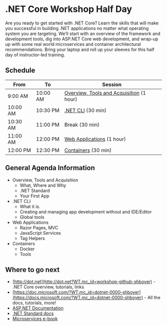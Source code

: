 # .NET Core Workshop Half Day

Are you ready to get started with .NET Core? Learn the skills that will make you successful in building .NET applications no matter what operating system you are targeting. We’ll start with an overview of the framework and development tools, dig into ASP.NET Core web development, and wrap-up up with some real world microservices and container architectural recommendations. Bring your laptop and roll up your sleeves for this half day of instructor-led training.

## Schedule

From     | To       | Session
---------|----------|-------------------------------------------------
9:00 AM  | 10:00 AM | [Overview, Tools and Acquisition](1-Overview-Tools-Acquisition) (1 hour)
10:00 AM | 10:30 PM | [.NET CLI](2-CLI) (30 min)
10:30 AM | 11:00 PM | Break (30 min)
11:00 AM | 12:00 PM | [Web Applications](3-Web-Applications) (1 hour)
12:00 PM | 12:30 PM | [Containers](4-Containers) (30 min)

## General Agenda Information

* Overview, Tools and Acquisition
  * What, Where and Why
  * .NET Standard
  * Your First App
* .NET CLI
  * What it is.
  * Creating and managing app development without and IDE/Editor
  * Global tools
* Web Applications
  * Razor Pages, MVC
  * JavaScript Services
  * Tag Helpers
* Containers
  * Docker
  * Tools

## Where to go next

 * [http://dot.net](http://dot.net?WT.mc_id=workshop-github-shboyer) - .NET Core overview, tutorials, links
 * [https://doc.microsoft.com/?WT.mc_id=dotnet-0000-shboyer](https://docs.microsoft.com/?WT.mc_id=dotnet-0000-shboyer) - All the docs, tutorials, more!
 * [ASP.NET Documentation](https://docs.microsoft.com/aspnet?WT.mc_id=dotnet-0000-shboyer)
 * [.NET Standard docs](https://docs.microsoft.com/dotnet/articles/standard/library?WT.mc_id=dotnet-0000-shboyer)
 * [Microservices e-book](http://aka.ms/MicroservicesEbook?WT.mc_id=workshop-github-shboyer)
